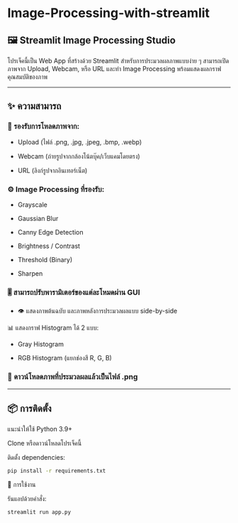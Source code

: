 # Image-Processing-with-streamlit

## 🖼️ Streamlit Image Processing Studio

โปรเจ็คนี้เป็น Web App ที่สร้างด้วย Streamlit สำหรับการประมวลผลภาพแบบง่าย ๆ
สามารถเปิดภาพจาก Upload, Webcam, หรือ URL และทำ Image Processing พร้อมแสดงผลกราฟคุณสมบัติของภาพ

---

## ✨ ความสามารถ

### 📸 รองรับการโหลดภาพจาก:

- Upload (ไฟล์ .png, .jpg, .jpeg, .bmp, .webp)

- Webcam (ถ่ายรูปจากกล้องโน้ตบุ๊ค/เว็บแคมโดยตรง)

- URL (ลิงก์รูปจากอินเทอร์เน็ต)

### ⚙️ Image Processing ที่รองรับ:

- Grayscale

- Gaussian Blur

- Canny Edge Detection

- Brightness / Contrast

- Threshold (Binary)

- Sharpen

### 🎚️ สามารถปรับพารามิเตอร์ของแต่ละโหมดผ่าน GUI

- 👁️ แสดงภาพต้นฉบับ และภาพหลังการประมวลผลแบบ side-by-side

📊 แสดงกราฟ Histogram ได้ 2 แบบ:

- Gray Histogram

- RGB Histogram (แยกช่องสี R, G, B)

### 💾 ดาวน์โหลดภาพที่ประมวลผลแล้วเป็นไฟล์ .png

---

## 📦 การติดตั้ง

แนะนำให้ใช้ Python 3.9+

Clone หรือดาวน์โหลดโปรเจ็คนี้

ติดตั้ง dependencies:
```bash
pip install -r requirements.txt
```

🚀 การใช้งาน

รันแอปด้วยคำสั่ง:
```bash
streamlit run app.py
```
